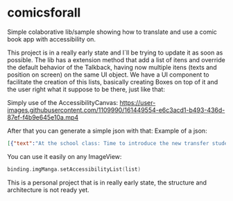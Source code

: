 # comicsforall
Simple colaborative lib/sample showing how to translate and use a comic book app with accessibility on.

This project is in a really early state and I´ll be trying to update it as soon as possible. The lib has a extension method that add a list of itens and override the default behavior of the Talkback, having now multiple itens (texts and position on screen) on the same UI object. We have a UI component to facilitate the creation of this lists, basically creating Boxes on top of it and the user right what it suppose to be there, just like that:

Simply use of the AccessibilityCanvas:
https://user-images.githubusercontent.com/1109990/161449554-e6c3acd1-b493-436d-87ef-f4b9e645e10a.mp4

After that you can generate a simple json with that:
Example of a json:
```json
[{"text":"At the school class: Time to introduce the new transfer student, says the teacher","frame":{"left":542,"top":190,"right":651,"bottom":342}},{"text":"Hello Everyone! My name is Yumeko Jabami. Says the beautifull Young Lady","frame":{"left":275,"top":151,"right":532,"bottom":396}},{"text":" I may be new here but i´d be very happy to make friends with all of you.","frame":{"left":262,"top":406,"right":631,"bottom":641}},{"text":" Whoa. She´s pretty cute. Whispers a student. Right? Though Jabami is a pretty weird last name.\n Says another. Hmm...","frame":{"left":449,"top":656,"right":651,"bottom":934}},{"text":"I`d like for one of you to show jabami-san around the academy. Says the teacher","frame":{"left":202,"top":726,"right":430,"bottom":935}}]
```
You can use it easily on any ImageView:
```kotlin
binding.imgManga.setAccessibilityList(list)
```

This is a personal project that is in really early state, the structure and architecture is not ready yet. 
